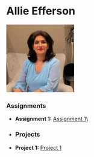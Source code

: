 # Allie Efferson
<img src="./assets/farnazTowhidi.jpeg" style="width:180px"/>

### Assignments 
- **Assignment 1:** [Assignment 1](./Assignments/Assignment_Html.pdf)\
- ### Projects 
- **Project 1:** [Project 1](./Assignments/Assignment_Html.pdf)
